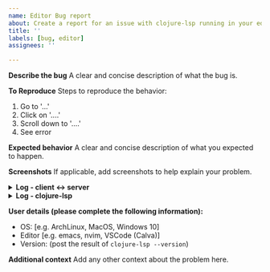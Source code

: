 ```yaml
---
name: Editor Bug report
about: Create a report for an issue with clojure-lsp running in your editor
title: ''
labels: [bug, editor]
assignees: ''

---
```


**Describe the bug**
A clear and concise description of what the bug is.

**To Reproduce**
Steps to reproduce the behavior:
1. Go to '...'
2. Click on '....'
3. Scroll down to '....'
4. See error

**Expected behavior**
A clear and concise description of what you expected to happen.

**Screenshots**
If applicable, add screenshots to help explain your problem.

<!-- Fill the template below with the json request/response logs between the LS client (your editor plugin, like Calva, lsp-mode, nvim) and clojure-lsp. -->

<details>
 <summary><b>Log - client <-> server</b></summary>
<pre>
ADD JSON HERE
</pre>
</details>

<!-- Fill the template below with the content of the clojure-lsp log if any exceptions/relevant logs, check https://clojure-lsp.github.io/clojure-lsp/troubleshooting/#getting-server-log how to get it -->

<details>
 <summary><b>Log - clojure-lsp</b></summary>
<pre>
ADD HERE
</pre>
</details>

**User details (please complete the following information):**
 - OS: [e.g. ArchLinux, MacOS, Windows 10]
 - Editor [e.g. emacs, nvim, VSCode (Calva)]
 - Version: (post the result of `clojure-lsp --version`)

**Additional context**
Add any other context about the problem here.
